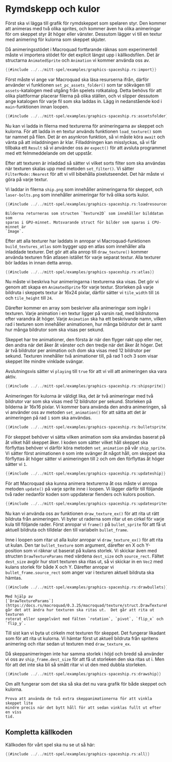 # Rymdskepp och kulor

Först ska vi lägga till grafik för rymdskeppet som spelaren styr. Den kommer
att animeras med två olika sprites, och kommer även ha olika animeringar för
om skeppet styr åt höger eller vänster. Dessutom lägger vi till en textur med
animering för kulorna som skeppet skjuter.

Då animeringsstödet i Macroquad fortfarande räknas som experimentell måste vi
importera stödet för det explicit längst upp i källkodsfilen. Det är
structarna `AnimatedSprite` och `Animation` vi kommer använda oss av.

```rust
{{#include ../../mitt-spel/examples/graphics-spaceship.rs:import}}
```

Först måste vi ange var Macroquad ska läsa
resurserna ifrån, därför använder vi funktionen `set_pc_assets_folder()` som
tar sökvägen till `assets`-katalogen med utgång från spelets rotkatalog. Detta
behövs för att olika plattformar placerar filerna på olika ställen, och vi
slipper dessutom ange katalogen för varje fil som ska laddas in. Lägg in
nedanstående kod i `main`-funktionen innan loopen. 

```rust
{{#include ../../mitt-spel/examples/graphics-spaceship.rs:assetsfolder}}
```

Nu kan vi ladda in filerna med texturerna för animeringarna av skeppet och
kulorna. För att ladda in en textur används funktionen `load_texture()` som
tar namnet på filen. Det är en asynkron funktion, så vi måste köra `await` och
vänta på att inladdningen är klar. Filladdningen kan misslyckas, så vi får
tillbaka ett `Result` så vi använder oss av `expect()` för att avsluta
programmet med ett felmmeddelande om det uppstår. 

Efter att texturen är inladdad så sätter vi vilket sorts filter som ska
användas när texturen skalas upp med metoden `set_filter()`. Vi sätter
`FilterMode::Nearest` för att vi vill bibehålla pixelutseendet. Det här måste
vi göra på varje textur.

Vi laddar in filerna `ship.png` som innehåller animeringarna för skeppet, och
`laser-bolts.png` som innehåller animeringar för två olika sorts kulor.

```rust
{{#include ../../mitt-spel/examples/graphics-spaceship.rs:loadresources}}
```

```admonish info
Bilderna returneras som structen `Texture2D` som innehåller bilddatan som
sparas i GPU-minnet. Motsvarande struct för bilder som sparas i CPU-minnet är
`Image`.
```

Efter att alla texturer har laddats in anropar vi Macroquad-funktionen
`build_textures_atlas` som bygger upp en atlas som innehåller alla inladdade
texturer. Det gör att alla anrop till `draw_texture()` kommer använda texturen
från atlasen istället för varje separat textur. Alla texturer bör laddas in
innan detta anrop.

```rust
{{#include ../../mitt-spel/examples/graphics-spaceship.rs:atlas}}
```

Nu måste vi beskriva hur animeringarna i texturerna ska visas. Det gör vi
genom att skapa en `AnimatedSprite` för varje textur. Storleken på varje
bildruta i skeppets textur är 16x24 pixlar, därför sätter vi `tile_width` till
`16` och `tile_height` till `24`.

Därefter kommer en array som beskriver alla animeringar som ingår i texturen.
Varje animation i en textur ligger på varsin rad, med bildrutorna efter
varandra åt höger. Varje `Animation` ska ha ett beskrivande namn, vilken rad
i texturen som innehåller animationen, hur många bildrutor det är samt hur
många bildrutor som ska visas per sekund.

Skeppet har tre animationer, den första är när den flyger rakt upp eller ner,
den andra när det åker åt vänster och den tredje när det åker åt höger. Det är
två bildrutor per animation och dom ska visas med 12 bildrutor per sekund.
Texturen innehåller två animationer till, på rad 1 och 3 som visar skeppet
lite mindre vinklade svängar.

Avslutningsvis sätter vi `playing` till `true` för att vi vill att animeringen
ska vara aktiv.

```rust
{{#include ../../mitt-spel/examples/graphics-spaceship.rs:shipsprite}}
```

Animeringen för kulorna är väldigt lika, det är två animeringar med två
bildrutor var som ska visas med 12 bildrutor per sekund. Storleken på bilderna
är 16x16 pixlar. Vi kommer bara använda den andra animeringen, så vi använder
oss av metoden `set_animation()` för att sätta att det är animeringen på rad
`1` som ska användas.

```rust
{{#include ../../mitt-spel/examples/graphics-spaceship.rs:bulletsprite}}
```

För skeppet behöver vi sätta vilken animation som ska användas baserat på åt
vilket håll skeppet åker. I koden som sätter vilket håll skeppet ska
förflyttas behöver vi därför köra metoden `set_animation` på vår
`ship_sprite`. Vi sätter först animationen `0` som inte svänger åt något håll,
om skeppet ska förflyttas åt höger sätter vi animeringen till `2` och om den
förflyttas åt höger sätter vi `1`.

```rust [hl,1,5,10]
{{#include ../../mitt-spel/examples/graphics-spaceship.rs:updateship}}
```

För att Macroquad ska kunna animera texturerna åt oss måste vi anropa metoden
`update()` på varje sprite inne i loopen. Vi lägger därför till följande två
rader nedanför koden som uppdaterar fienders och kulors position.

```rust [hl,8-9]
{{#include ../../mitt-spel/examples/graphics-spaceship.rs:updatesprites}}
```

Nu kan vi använda oss av funktionen `draw_texture_ex()` för att rita ut
rätt bildruta från animeringen. Vi byter ut raderna som ritar ut en cirkel för
varje kula till följande rader. Först anropar vi `frame()` på `bullet_sprite`
för att få ut aktuell bildruta och tilldelar den till variabeln
`bullet_frame`.

Inne i loopen som ritar ut alla kulor anropar vi `draw_texture_ex()` för att
rita ut kulan. Den tar `bullet_texture` som argument, därefter en X och
Y-position som vi räknar ut baserat på kulans storlek. Vi skickar även med
structen `DrawTextureParams` med värdena `dest_size` och `source_rect`. Fältet
`dest_size` avgör hur stort texturen ska ritas ut, så vi skickar in en `Vec2`
med kulans storlek för både X och Y. Därefter anropar vi
`bullet_frame.source_rect` som anger var i texturen aktuell bildruta ska
hämtas.

```rust [hl,1,3-12]
{{#include ../../mitt-spel/examples/graphics-spaceship.rs:drawbullets}}
```

```admonish info
Med hjälp av
[`DrawTextureParams`](https://docs.rs/macroquad/0.3.25/macroquad/texture/struct.DrawTextureParams.html)
går det att ändra hur texturen ska ritas ut.  Det går att rita ut texturen
roterat eller spegelvänt med fälten `rotation`, `pivot`, `flip_x` och `flip_y`. 
```

Till sist kan vi byta ut cirkeln mot texturen för skeppet. Det fungerar
likadant som för att rita ut kulorna. Vi hämtar först ut aktuell bildruta från
spritens animering och ritar sedan ut texturen med `draw_texture_ex`.

Då skeppanimeringen inte har samma storlek i höjd och bredd så använder vi oss
av `ship_frame.dest_size` för att få ut storleken den ska ritas ut i. Men för
att det inte ska bli så smått ritar vi ut den med dubbla storleken.

```rust
{{#include ../../mitt-spel/examples/graphics-spaceship.rs:drawship}}
```

Om allt fungerar som det ska så ska det nu vara grafik för både skeppet och
kulorna.

```admonish tip
Prova att använda de två extra skeppanimationerna för att vinkla skeppet lite
mindre precis när det bytt håll för att sedan vinklas fullt ut efter en viss
tid.
```

## Kompletta källkoden

Källkoden för vårt spel ska nu se ut så här:

```rust
{{#include ../../mitt-spel/examples/graphics-spaceship.rs:all}}
```

